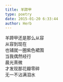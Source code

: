 ```yaml
---  
title: 羊蹄甲  
type: poetry  
date: 2015-01-20 6:33:44  
author: Herb    
---    
```

羊蹄甲还是那么从容    
从容到现在    
也铺就一圈紫色裙围    
当我偶然经行    
晨光熹微    
才发现那花瓣零碎    
无一不沾满泪水  
